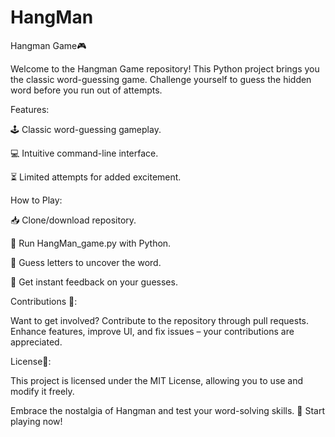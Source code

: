 # HangMan
Hangman Game🎮

Welcome to the Hangman Game repository! This Python project brings you the classic word-guessing game. Challenge yourself to guess the hidden word before you run out of attempts.

Features:

🕹️ Classic word-guessing gameplay.

💻 Intuitive command-line interface.

⏳  Limited attempts for added excitement.

How to Play:

📥 Clone/download repository.

🐍 Run HangMan_game.py with Python.

🤔 Guess letters to uncover the word.

🔄 Get instant feedback on your guesses.

Contributions 🤝:

Want to get involved? Contribute to the repository through pull requests. Enhance features, improve UI, and fix issues – your contributions are appreciated.

License📜:

This project is licensed under the MIT License, allowing you to use and modify it freely.

Embrace the nostalgia of Hangman and test your word-solving skills.  🧠 Start playing now!
